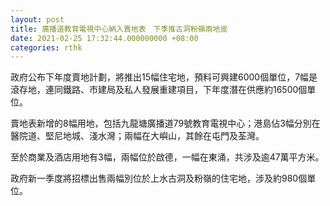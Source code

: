 ```yaml
---
layout: post
title: 廣播道教育電視中心納入賣地表　下季推古洞粉嶺兩地皮
date: 2021-02-25 17:32:44.000000000 +08:00
categories: rthk
---
```


政府公布下年度賣地計劃，將推出15幅住宅地，預料可興建6000個單位，7幅是滾存地，連同鐵路、市建局及私人發展重建項目，下年度潛在供應約16500個單位。

賣地表新增的8幅用地，包括九龍塘廣播道79號教育電視中心；港島佔3幅分別在醫院道、堅尼地城、淺水灣；兩幅在大嶼山，其餘在屯門及荃灣。

至於商業及酒店用地有3幅，兩幅位於啟德，一幅在東涌，共涉及逾47萬平方米。

政府新一季度將招標出售兩幅別位於上水古洞及粉嶺的住宅地，涉及約980個單位。
